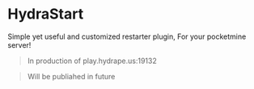 # HydraStart
Simple yet useful and customized restarter plugin, For your pocketmine server!

> In production of play.hydrape.us:19132

> Will be publiahed in future

